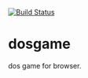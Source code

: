 [![Build Status](https://travis-ci.org/DavidKk/dosgame.svg?branch=master)](https://travis-ci.org/DavidKk/dosgame)

# dosgame

dos game for browser.
